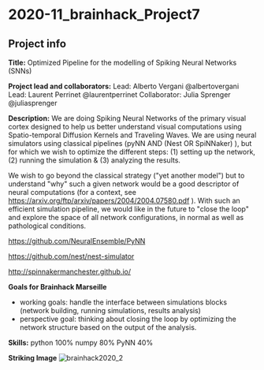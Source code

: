 # 2020-11_brainhack_Project7

## Project info

**Title:**
Optimized Pipeline for the modelling of Spiking Neural Networks (SNNs)

**Project lead and collaborators:**
Lead: Alberto Vergani @albertovergani
Lead: Laurent Perrinet @laurentperrinet
Collaborator: Julia Sprenger @juliasprenger

**Description:**
We are doing Spiking Neural Networks of the primary visual cortex designed to help us better understand visual computations using Spatio-temporal Diffusion Kernels and Traveling Waves. We are using neural simulators using classical pipelines (pyNN AND (Nest OR SpiNNaker) ), but for which we wish to optimize the different steps: (1) setting up the network, (2) running the
simulation & (3) analyzing the results.
 
We wish to go beyond the classical strategy ("yet another model") but to understand "why" such a given network would be a good descriptor of neural computations (for a context, see https://arxiv.org/ftp/arxiv/papers/2004/2004.07580.pdf ). With such an efficient simulation pipeline, we would like in the future to "close the loop" and explore the space of all network  configurations, in normal as well as pathological conditions.
 
https://github.com/NeuralEnsemble/PyNN

https://github.com/nest/nest-simulator

http://spinnakermanchester.github.io/

**Goals for Brainhack Marseille**
- working goals: handle the interface between simulations blocks (network building, running simulations, results analysis) 
- perspective goal: thinking about closing the loop by optimizing the network structure based on the output of the analysis.

**Skills:**
python 100%
numpy 80%
PyNN 40%

**Striking Image**
![brainhack2020_2](https://user-images.githubusercontent.com/17125783/100328549-ee226f00-2fcc-11eb-84fd-8965dc9a6417.png)

